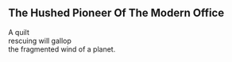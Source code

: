 The Hushed Pioneer Of The Modern Office
---------------------------------------
A quilt  
rescuing will gallop  
the fragmented wind of a planet.  
